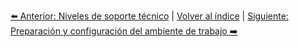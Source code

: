 


[⬅️ Anterior: Niveles de soporte técnico](NivelesSoporte.md) | [Volver al índice](../TablaDeContenidos.md) | [Siguiente: Preparación y configuración del ambiente de trabajo ➡️](PreparacionYConfiguracion.md)